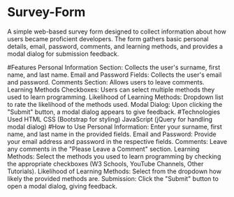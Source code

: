 # Survey-Form
A simple web-based survey form designed to collect information about how users became proficient developers. The form gathers basic personal details, email, password, comments, and learning methods, and provides a modal dialog for submission feedback.

#Features
        Personal Information Section: Collects the user's surname, first name, and last name.
        Email and Password Fields: Collects the user's email and password.
        Comments Section: Allows users to leave comments.
        Learning Methods Checkboxes: Users can select multiple methods they used to learn programming.
        Likelihood of Learning Methods: Dropdown list to rate the likelihood of the methods used.
        Modal Dialog: Upon clicking the "Submit" button, a modal dialog appears to give feedback.
#Technologies Used
        HTML
        CSS (Bootstrap for styling)
        JavaScript (jQuery for handling modal dialog)
#How to Use
        Personal Information: Enter your surname, first name, and last name in the provided fields.
        Email and Password: Provide your email address and password in the respective fields.
        Comments: Leave any comments in the "Please Leave a Comment" section.
        Learning Methods: Select the methods you used to learn programming by checking the appropriate checkboxes (W3 Schools, YouTube Channels, Other Tutorials).
        Likelihood of Learning Methods: Select from the dropdown how likely the provided methods are.
        Submission: Click the "Submit" button to open a modal dialog, giving feedback.
